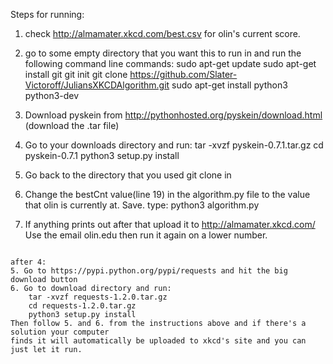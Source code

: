 Steps for running:
1. check http://almamater.xkcd.com/best.csv for olin's current score.
2. go to some empty directory that you want this to run in and run the 
following command line commands:
	sudo apt-get update
	sudo apt-get install git
	git init
	git clone https://github.com/Slater-Victoroff/JuliansXKCDAlgorithm.git
	sudo apt-get install python3 python3-dev

3. Download pyskein from http://pythonhosted.org/pyskein/download.html (download the .tar file)
4. Go to your downloads directory and run:
	tar -xvzf pyskein-0.7.1.tar.gz
	cd pyskein-0.7.1
	python3 setup.py install
5. Go back to the directory that you used git clone in
6. Change the bestCnt value(line 19) in the algorithm.py file to the value
that olin is currently at. Save.
type:
python3 algorithm.py

7. If anything prints out after that upload it to http://almamater.xkcd.com/
Use the email olin.edu
then run it again on a lower number.

~~~~~~~If you want things to be a little easier~~~~~~~~~~~

after 4:
5. Go to https://pypi.python.org/pypi/requests and hit the big download button
6. Go to download directory and run:
	tar -xvzf requests-1.2.0.tar.gz
	cd requests-1.2.0.tar.gz
	python3 setup.py install
Then follow 5. and 6. from the instructions above and if there's a solution your computer
finds it will automatically be uploaded to xkcd's site and you can just let it run.